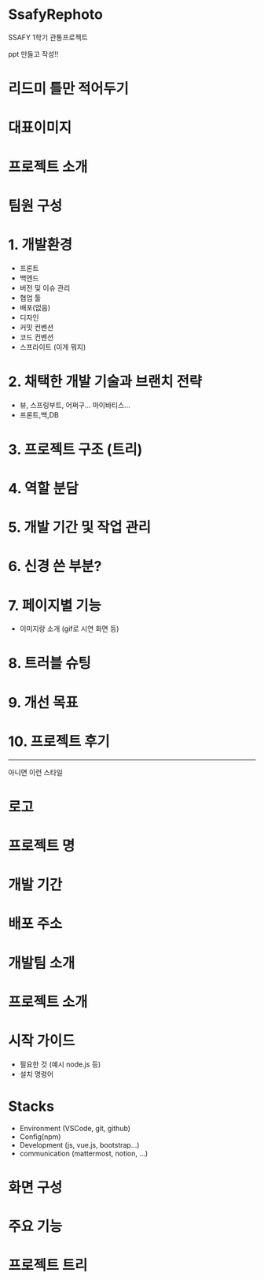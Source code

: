 # SsafyRephoto
SSAFY 1학기 관통프로젝트

ppt 만들고 작성!!
# 리드미 틀만 적어두기

# 대표이미지

# 프로젝트 소개

# 팀원 구성

# 1. 개발환경
- 프론트
- 백엔드
- 버전 및 이슈 관리
- 협업 툴
- 배포(없음)
- 디자인
- 커밋 컨벤션
- 코드 컨벤션
- 스프라이트 (이게 뭐지)

# 2. 채택한 개발 기술과 브랜치 전략
- 뷰, 스프링부트, 어쩌구... 마이바티스...
- 프론트,백,DB

# 3. 프로젝트 구조 (트리)

# 4. 역할 분담

# 5. 개발 기간 및 작업 관리


# 6. 신경 쓴 부분?

# 7. 페이지별 기능
- 이미지랑 소개 (gif로 시연 화면 등)

# 8. 트러블 슈팅

# 9. 개선 목표

# 10. 프로젝트 후기

---

아니면 이런 스타일

# 로고

# 프로젝트 명

# 개발 기간

# 배포 주소

# 개발팀 소개

# 프로젝트 소개

# 시작 가이드
- 필요한 것 (예시 node.js 등)
- 설치 명령어
  
# Stacks
- Environment (VSCode, git, github)
- Config(npm)
- Development (js, vue.js, bootstrap...)
- communication (mattermost, notion, ...)

# 화면 구성

# 주요 기능

# 프로젝트 트리

